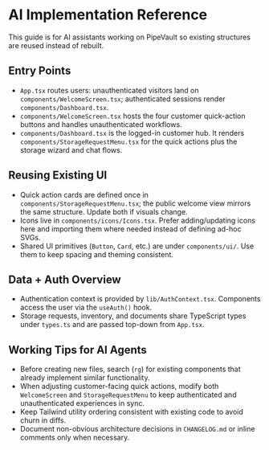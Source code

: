 # AI Implementation Reference

This guide is for AI assistants working on PipeVault so existing structures are reused instead of rebuilt.

## Entry Points
- `App.tsx` routes users: unauthenticated visitors land on `components/WelcomeScreen.tsx`; authenticated sessions render `components/Dashboard.tsx`.
- `components/WelcomeScreen.tsx` hosts the four customer quick-action buttons and handles unauthenticated workflows.
- `components/Dashboard.tsx` is the logged-in customer hub. It renders `components/StorageRequestMenu.tsx` for the quick actions plus the storage wizard and chat flows.

## Reusing Existing UI
- Quick action cards are defined once in `components/StorageRequestMenu.tsx`; the public welcome view mirrors the same structure. Update both if visuals change.
- Icons live in `components/icons/Icons.tsx`. Prefer adding/updating icons here and importing them where needed instead of defining ad-hoc SVGs.
- Shared UI primitives (`Button`, `Card`, etc.) are under `components/ui/`. Use them to keep spacing and theming consistent.

## Data + Auth Overview
- Authentication context is provided by `lib/AuthContext.tsx`. Components access the user via the `useAuth()` hook.
- Storage requests, inventory, and documents share TypeScript types under `types.ts` and are passed top-down from `App.tsx`.

## Working Tips for AI Agents
- Before creating new files, search (`rg`) for existing components that already implement similar functionality.
- When adjusting customer-facing quick actions, modify both `WelcomeScreen` and `StorageRequestMenu` to keep authenticated and unauthenticated experiences in sync.
- Keep Tailwind utility ordering consistent with existing code to avoid churn in diffs.
- Document non-obvious architecture decisions in `CHANGELOG.md` or inline comments only when necessary.
